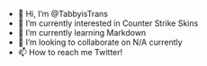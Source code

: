 - 👋 Hi, I’m @TabbyisTrans
- 👀 I’m currently interested in Counter Strike Skins 
- 🌱 I’m currently learning Markdown
- 💞️ I’m looking to collaborate on N/A currently
- 📫 How to reach me Twitter!

<!---
TabbyisTrans/TabbyisTrans is a ✨ special ✨ repository because its `README.md` (this file) appears on your GitHub profile.
You can click the Preview link to take a look at your changes.
--->
